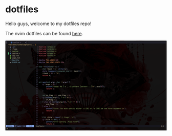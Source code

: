 # dotfiles

Hello guys, welcome to my dotfiles repo!

The nvim dotfiles can be found [here](https://github.com/rufevean/nvim).

![Preview of my Neovim Configuration](https://github.com/rufevean/dotfiles/blob/main/kan.png)

